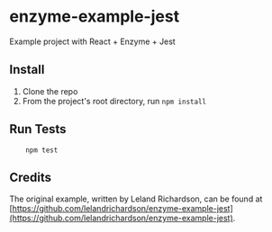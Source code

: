 # enzyme-example-jest

Example project with React + Enzyme + Jest

## Install

1. Clone the repo
2. From the project's root directory, run `npm install`

## Run Tests

        npm test
        
## Credits

The original example, written by Leland Richardson, can be found at [https://github.com/lelandrichardson/enzyme-example-jest](https://github.com/lelandrichardson/enzyme-example-jest).

